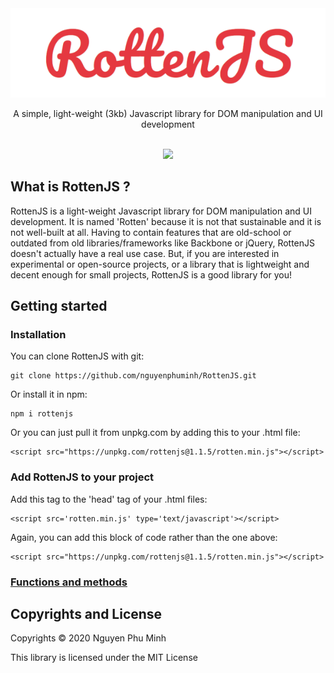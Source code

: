 <div align="center">
	<img src='assets/logo.png'/>
	<br/>
	<p>A simple, light-weight (3kb) Javascript library for DOM manipulation and UI development</p>
	<br/>
	<a href="https://github.com/nguyenphuminh/rottenjs/blob/master/LICENSE.md"><img src="https://img.shields.io/badge/license-MIT-blue.svg"/></a>
</div>

## What is RottenJS ?
RottenJS is a light-weight Javascript library for DOM manipulation and UI development. It is named 'Rotten' because it is not that sustainable and it is not well-built at all. Having to contain features that are old-school or outdated from old libraries/frameworks like Backbone or jQuery, RottenJS doesn't actually have a real use case. But, if you are interested in experimental or open-source projects, or a library that is lightweight and decent enough for small projects, RottenJS is a good library for you!

## Getting started
### Installation
You can clone RottenJS with git:

	git clone https://github.com/nguyenphuminh/RottenJS.git

Or install it in npm:

	npm i rottenjs

Or you can just pull it from unpkg.com by adding this to your .html file:

	<script src="https://unpkg.com/rottenjs@1.1.5/rotten.min.js"></script>

### Add RottenJS to your project
Add this tag to the 'head' tag of your .html files:

	<script src='rotten.min.js' type='text/javascript'></script>

Again, you can add this block of code rather than the one above:

	<script src="https://unpkg.com/rottenjs@1.1.5/rotten.min.js"></script>

### [Functions and methods](DOCUMENTATION.md)

## Copyrights and License
Copyrights © 2020 Nguyen Phu Minh

This library is licensed under the MIT License
